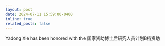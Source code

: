 ```yaml
---
layout: post
date: 2024-07-11 15:59:00-0400
inline: true
related_posts: false
---
```


Yadong Xie has been honored with the 国家资助博士后研究人员计划B档资助
